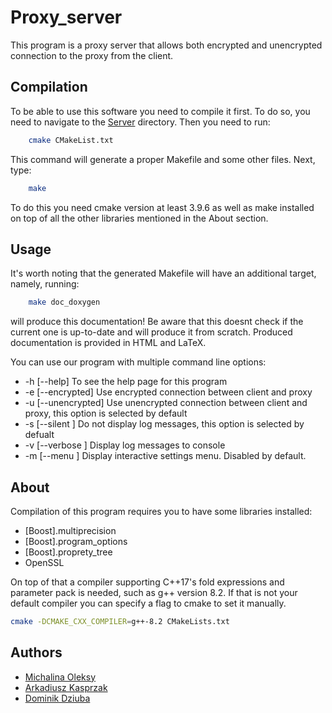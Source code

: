 # Proxy_server
This program is a proxy server that allows both encrypted and unencrypted connection to the proxy from the client.

## Compilation
To be able to use this software you need to compile it first. To do so, you need to navigate to the [Server](Server) directory. Then you need to run:
```bash
	cmake CMakeList.txt
```
This command will generate a proper Makefile and some other files. Next, type:
```bash
	make
```
To do this you need cmake version at least 3.9.6 as well as make installed on top of all the other libraries mentioned in the About section.

## Usage
It's worth noting that the generated Makefile will have an additional target, namely, running:
```bash
	make doc_doxygen
```

will produce this documentation! Be aware that this doesnt check if the current one is up-to-date and will produce it from scratch. Produced documentation is provided in HTML and LaTeX.

You can use our program with multiple command line options:
* -h [\-\-help] To see the help page for this program
* -e [\-\-encrypted] Use encrypted connection between client and proxy
* -u [\-\-unencrypted] Use unencrypted connection between client and proxy, this option is selected by default
* -s [\-\-silent ] Do not display log messages, this option is selected by defualt
* -v [\-\-verbose ] Display log messages to console
* -m [\-\-menu ] Display interactive settings menu. Disabled by default.


## About
Compilation of this program requires you to have some libraries installed:
* [Boost].multiprecision
* [Boost].program_options
* [Boost].proprety_tree
* OpenSSL

On top of that a compiler supporting C++17's fold expressions and parameter pack is needed, such as g++ version 8.2. If that is not your default compiler you can specify a flag to cmake to set it manually.

```bash
cmake -DCMAKE_CXX_COMPILER=g++-8.2 CMakeLists.txt 
```

## Authors
* [Michalina Oleksy](https://github.com/Robin-Bjornsdotter)
* [Arkadiusz Kasprzak](https://github.com/arokasprz100)
* [Dominik Dziuba](https://github.com/dz1domin)
